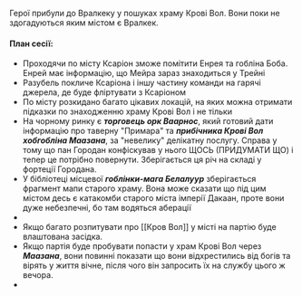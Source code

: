 Герої прибули до Вралкеку у пошуках храму Крові Вол. Вони поки не здогадуються яким містом є Вралкек.

#### План сесії:
- Проходячи по місту Ксаріон зможе помітити Енрея та гобліна Боба. Енрей має інформацію, що Мейра зараз знаходиться у Трейні
- Разубель покличе Ксаріона і іншу частину команди на гарячі джерела, де буде фліртувати з Ксаріоном
- По місту розкидано багато цікавих локацій, на яких можна отримати підказки по знаходженню храму Крові Вол і не тільки
- На чорному ринку є ***торговець орк Ваарнос***, який готовий дати інформацію про таверну "Примара" та ***прибічника Крові Вол хобгобліна Маазана***, за "невелику" делікатну послугу. Справа у тому що пан Городан конфіскував у нього ЩОСЬ (ПРИДУМАТИ ЩО) і тепер це потрібно повернути. Зберігається ця річ на складі у фортеції Городана.
- У бібліотеці місцевої ***гоблінки-мага Белалуур*** зберігається фрагмент мапи старого храму. Вона може сказати що під цим містом десь є катакомби старого міста імперії Дакаан, проте вони дуже небезпечні, бо там водяться аберації
- 
- Якщо багато розпитувати про [[Кров Вол]] у місті на партію буде влаштована засідка.
- Якщо партія буде пробувати попасти у храм Крові Вол через ***Маазана***, вони повинні показати що вони відхрестились від богів та вірять у життя вічне, після чого він запросить їх на службу цього ж вечора.
- 